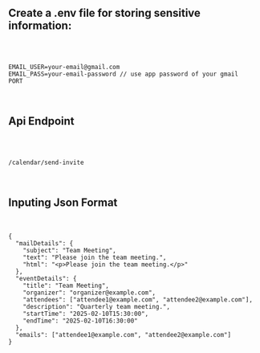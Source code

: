 <h2>Create a .env file for storing sensitive information:</h2>
<br>


```

EMAIL_USER=your-email@gmail.com
EMAIL_PASS=your-email-password // use app password of your gmail
PORT

```



<br>

<h2> Api Endpoint</h2>
<br>



```

/calendar/send-invite
```



<br>


<h2>Inputing Json Format</h2>
<br>

```
{
  "mailDetails": {
    "subject": "Team Meeting",
    "text": "Please join the team meeting.",
    "html": "<p>Please join the team meeting.</p>"
  },
  "eventDetails": {
    "title": "Team Meeting",
    "organizer": "organizer@example.com",
    "attendees": ["attendee1@example.com", "attendee2@example.com"],
    "description": "Quarterly team meeting.",
    "startTime": "2025-02-10T15:30:00",
    "endTime": "2025-02-10T16:30:00"
  },
  "emails": ["attendee1@example.com", "attendee2@example.com"]
}
```
